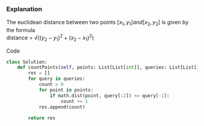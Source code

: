 ### Explanation

The euclidean distance between two points $[x_1, y_1] and [x_2, y_2]$ is given by the formula   
distance = $√((y_2 - y_1)^2 + (x_2 - x_1)^2)$

Code
```Python
class Solution:
    def countPoints(self, points: List[List[int]], queries: List[List[int]]) -> List[int]:
        res = []
        for query in queries:
            count = 0
            for point in points:
                if math.dist(point, query[:2]) <= query[-1]:
                    count += 1
            res.append(count)
            
        return res
```
 
